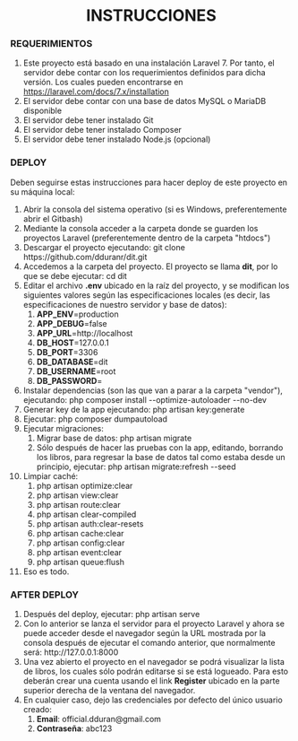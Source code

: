 <h1 align="center">INSTRUCCIONES</h1>
<h3 align="left">REQUERIMIENTOS</h3>
<ol>
  <li>Este proyecto está basado en una instalación Laravel 7. Por tanto, el servidor debe contar con los requerimientos definidos para dicha versión. Los cuales pueden encontrarse en <a href="https://laravel.com/docs/7.x/installation" target="_blank">https://laravel.com/docs/7.x/installation</a></li>
  <li>El servidor debe contar con una base de datos MySQL o MariaDB disponible</li>
  <li>El servidor debe tener instalado Git</li>
  <li>El servidor debe tener instalado Composer</li>
  <li>El servidor debe tener instalado Node.js (opcional)</li>
</ol>

<h3 align="left">DEPLOY</h3>
<p align="left">Deben seguirse estas instrucciones para hacer deploy de este proyecto en su máquina local:</p>
<ol>
  <li>Abrir la consola del sistema operativo (si es Windows, preferentemente abrir el Gitbash)</li>
  <li>Mediante la consola acceder a la carpeta donde se guarden los proyectos Laravel (preferentemente dentro de la carpeta "htdocs")</li>
  <li>Descargar el proyecto ejecutando: git clone https://github.com/dduranr/dit.git</li>
  <li>Accedemos a la carpeta del proyecto. El proyecto se llama <strong>dit</strong>, por lo que se debe ejecutar: cd dit</li>
  <li>
    Editar el archivo <strong>.env</strong> ubicado en la raíz del proyecto, y se modifican los siguientes valores según las especificaciones locales (es decir, las especificaciones de nuestro servidor y base de datos):
    <ol>
      <li><strong>APP_ENV</strong>=production</li>
      <li><strong>APP_DEBUG</strong>=false</li>
      <li><strong>APP_URL</strong>=http://localhost</li>
      <li><strong>DB_HOST</strong>=127.0.0.1</li>
      <li><strong>DB_PORT</strong>=3306</li>
      <li><strong>DB_DATABASE</strong>=dit</li>
      <li><strong>DB_USERNAME</strong>=root</li>
      <li><strong>DB_PASSWORD</strong>=</li>
    </ol>
  </li>
  <li>Instalar dependencias (son las que van a parar a la carpeta "vendor"), ejecutando: php composer install --optimize-autoloader --no-dev</li>
  <li>Generar key de la app ejecutando: php artisan key:generate</li>
  <li>Ejecutar: php composer dumpautoload</li>
  <li>
    Ejecutar migraciones:
    <ol>
      <li>Migrar base de datos: php artisan migrate</li>
      <li>Sólo después de hacer las pruebas con la app, editando, borrando los libros, para regresar la base de datos tal como estaba desde un principio, ejecutar: php artisan migrate:refresh --seed</li>
    </ol>
  </li>
  <li>
    Limpiar caché:
    <ol>
      <li>php artisan optimize:clear</li>
      <li>php artisan view:clear</li>
      <li>php artisan route:clear</li>
      <li>php artisan clear-compiled</li>
      <li>php artisan auth:clear-resets</li>
      <li>php artisan cache:clear</li>
      <li>php artisan config:clear</li>
      <li>php artisan event:clear</li>
      <li>php artisan queue:flush</li>
    </ol>
  </li>
  <li>Eso es todo.</li>
</ol>

<h3 align="left">AFTER DEPLOY</h3>
<ol>
  <li>Después del deploy, ejecutar: php artisan serve</li>
  <li>Con lo anterior se lanza el servidor para el proyecto Laravel y ahora se puede acceder desde el navegador según la URL mostrada por la consola después de ejecutar el comando anterior, que normalmente será: http://127.0.0.1:8000</li>
  <li>Una vez abierto el proyecto en el navegador se podrá visualizar la lista de libros, los cuales sólo podrán editarse si se está logueado. Para esto deberán crear una cuenta usando el link <strong>Register</strong> ubicado en la parte superior derecha de la ventana del navegador.</li>
  <li>En cualquier caso, dejo las credenciales por defecto del único usuario creado:
    <ol>
      <li><strong>Email</strong>: official.dduran@gmail.com</li>
      <li><strong>Contraseña</strong>: abc123</li>
    </ol>
  </li>
</ol>
